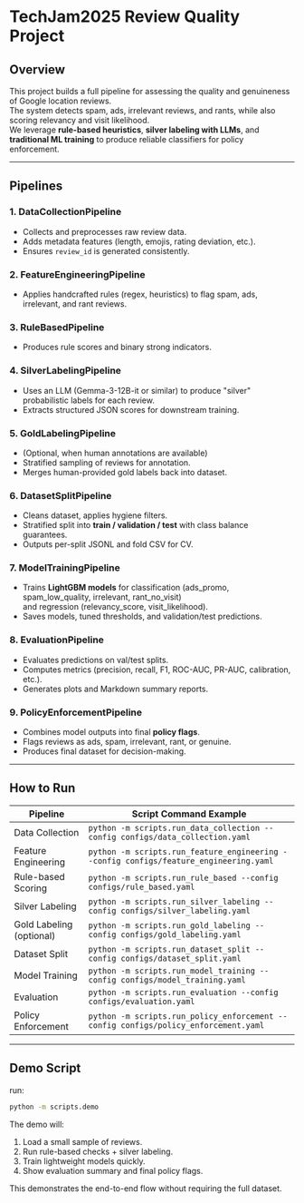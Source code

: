 # TechJam2025 Review Quality Project

## Overview
This project builds a full pipeline for assessing the quality and genuineness of Google location reviews.  
The system detects spam, ads, irrelevant reviews, and rants, while also scoring relevancy and visit likelihood.  
We leverage **rule-based heuristics**, **silver labeling with LLMs**, and **traditional ML training** to produce reliable classifiers for policy enforcement.

---

## Pipelines

### 1. DataCollectionPipeline
- Collects and preprocesses raw review data.
- Adds metadata features (length, emojis, rating deviation, etc.).
- Ensures `review_id` is generated consistently.

### 2. FeatureEngineeringPipeline
- Applies handcrafted rules (regex, heuristics) to flag spam, ads, irrelevant, and rant reviews.

### 3. RuleBasedPipeline
- Produces rule scores and binary strong indicators.

### 4. SilverLabelingPipeline
- Uses an LLM (Gemma-3-12B-it or similar) to produce "silver" probabilistic labels for each review.
- Extracts structured JSON scores for downstream training.

### 5. GoldLabelingPipeline
- (Optional, when human annotations are available)
- Stratified sampling of reviews for annotation.
- Merges human-provided gold labels back into dataset.

### 6. DatasetSplitPipeline
- Cleans dataset, applies hygiene filters.
- Stratified split into **train / validation / test** with class balance guarantees.
- Outputs per-split JSONL and fold CSV for CV.

### 7. ModelTrainingPipeline
- Trains **LightGBM models** for classification (ads_promo, spam_low_quality, irrelevant, rant_no_visit)  
  and regression (relevancy_score, visit_likelihood).
- Saves models, tuned thresholds, and validation/test predictions.

### 8. EvaluationPipeline
- Evaluates predictions on val/test splits.
- Computes metrics (precision, recall, F1, ROC-AUC, PR-AUC, calibration, etc.).
- Generates plots and Markdown summary reports.

### 9. PolicyEnforcementPipeline
- Combines model outputs into final **policy flags**.
- Flags reviews as ads, spam, irrelevant, rant, or genuine.
- Produces final dataset for decision-making.

---

## How to Run

| Pipeline                  | Script Command Example |
|---------------------------|-------------------------|
| Data Collection           | `python -m scripts.run_data_collection --config configs/data_collection.yaml` |
| Feature Engineering           | `python -m scripts.run_feature_engineering --config configs/feature_engineering.yaml` |
| Rule-based Scoring        | `python -m scripts.run_rule_based --config configs/rule_based.yaml` |
| Silver Labeling           | `python -m scripts.run_silver_labeling --config configs/silver_labeling.yaml` |
| Gold Labeling (optional)  | `python -m scripts.run_gold_labeling --config configs/gold_labeling.yaml` |
| Dataset Split             | `python -m scripts.run_dataset_split --config configs/dataset_split.yaml` |
| Model Training            | `python -m scripts.run_model_training --config configs/model_training.yaml` |
| Evaluation                | `python -m scripts.run_evaluation --config configs/evaluation.yaml` |
| Policy Enforcement        | `python -m scripts.run_policy_enforcement --config configs/policy_enforcement.yaml` |

---

## Demo Script
run:

```bash
python -m scripts.demo
```

The demo will:
1. Load a small sample of reviews.
2. Run rule-based checks + silver labeling.
3. Train lightweight models quickly.
4. Show evaluation summary and final policy flags.

This demonstrates the end-to-end flow without requiring the full dataset.
